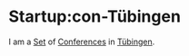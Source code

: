 # Startup:con-Tübingen

I am a [Set](60004.md) of [Conferences](199010001.md) in [Tübingen](2000001.md).
